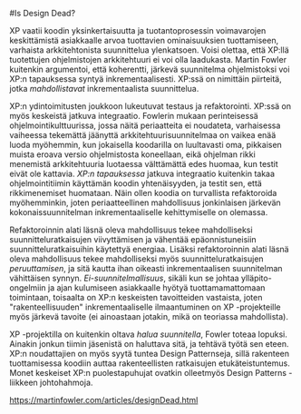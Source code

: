 #Is Design Dead?

XP vaatii koodin yksinkertaisuutta ja tuotantoprosessin voimavarojen keskittämistä asiakkaalle arvoa tuottavien ominaisuuksien tuottamiseen, varhaista arkkitehtonista suunnittelua ylenkatsoen. Voisi olettaa, että XP:llä tuotettujen ohjelmistojen arkkitehtuuri ei voi olla laadukasta. Martin Fowler kuitenkin argumentoi, että koherentti, järkevä suunnitelma ohjelmistoksi voi XP:n tapauksessa syntyä inkrementaalisesti. XP:ssä on nimittäin piirteitä, jotka *mahdollistavat* inkrementaalista suunnittelua. 

XP:n ydintoimitusten joukkoon lukeutuvat testaus ja refaktorointi. XP:ssä on myös keskeistä jatkuva integraatio. Fowlerin mukaan perinteisessä ohjelmointikulttuurissa, jossa näitä periaatteita ei noudateta, varhaisessa vaiheessa tekemättä jäänyttä arkkitehtuurisuunnitelmaa on vaikea enää luoda myöhemmin, kun jokaisella koodarilla on luultavasti oma, pikkaisen muista eroava versio ohjelmistosta koneellaan, eikä ohjelman rikki menemistä arkkitehtuuria luotaessa välttämättä edes huomaa, kun testit eivät ole kattavia. *XP:n tapauksessa* jatkuva integraatio kuitenkin takaa ohjelmointitiimin käyttämän koodin yhtenäisyyden, ja testit sen, että rikkimenemiset huomataan. Näin ollen koodia on turvallista refaktoroida myöhemminkin, joten periaatteellinen mahdollisuus jonkinlaisen järkevän kokonaissuunnitelman inkrementaaliselle kehittymiselle on olemassa.

Refaktoroinnin alati läsnä oleva mahdollisuus tekee mahdolliseksi suunnitteluratkaisujen viivyttämisen ja vähentää epäonnistuneisiin suunnitteluratkaisuihin käytettyä energiaa. Lisäksi refaktoroinnin alati läsnä oleva mahdollisuus tekee mahdolliseksi myös suunnitteluratkaisujen *peruuttamisen*, ja sitä kautta ihan oikeasti inkrementaalisen suunnitelman vähittäisen synnyn. *Ei-suunnitelmallisuus*, sikäli kun se johtaa ylläpito-ongelmiin ja ajan kulumiseen asiakkaalle hyötyä tuottamamattomaan toimintaan, toisaalta on XP:n keskeisten tavoitteiden vastaista, joten "rakenteellisuuden" inkrementaaliselle ilmaantuminen on XP -projekteille myös järkevä tavoite (ei ainoastaan jotakin, mikä on teoriassa mahdollista).

XP -projektilla on kuitenkin oltava *halua suunnitella*, Fowler toteaa lopuksi. Ainakin jonkun tiimin jäsenistä on haluttava sitä, ja tehtävä työtä sen eteen. XP:n noudattajien on myös syytä tuntea Design Patternseja, sillä rakenteen tuottamisessa koodiin auttaa rakenteellisten ratkaisujen etukäteistuntemus. Monet keskeiset XP:n puolestapuhujat ovatkin olleetmyös Design Patterns -liikkeen johtohahmoja.

https://martinfowler.com/articles/designDead.html

